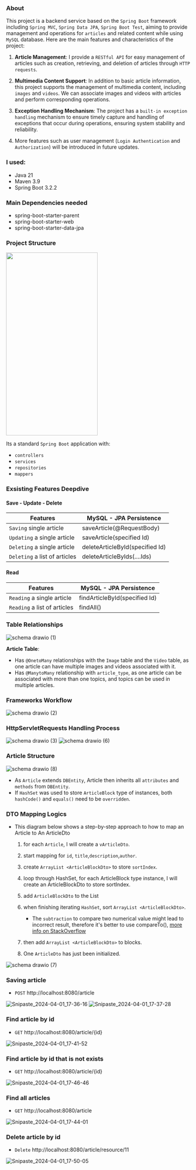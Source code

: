### About
This project is a backend service based on the `Spring Boot` framework including `Spring MVC`, `Spring Data JPA`, `Spring Boot Test`, aiming to provide management 
and operations for `articles` and related content while using `MySQL` database. Here are the main features and characteristics of the project:

1. **Article Management**: I provide a `RESTful API` for easy management of articles such as creation, retrieving, and deletion of articles through `HTTP requests`.

2. **Multimedia Content Support**: In addition to basic article information, this project supports the management of multimedia content, including `images` and `videos`. We can associate images and videos with articles and perform corresponding operations.

3. **Exception Handling Mechanism**: The project has a `built-in exception handling` mechanism to ensure timely capture and handling of exceptions that occur during operations, ensuring system stability and reliability.

4. More features such as user management (`Login Authentication` and `Authorization`) will be introduced in future updates.

### I used:
- Java 21
- Maven 3.9
- Spring Boot 3.2.2

### Main Dependencies needed
- spring-boot-starter-parent
- spring-boot-starter-web
- spring-boot-starter-data-jpa

### Project Structure
<img src="https://github.com/Liu-Chen-CS/Wordpress/assets/158779475/83cea00c-ecd1-42b8-83d7-3d8803b3ebdf" width="250" height="500">

   Its a standard `Spring Boot` application with:
   - `controllers`
   - `services`
   - `repositories`
   - `mappers`

### Exsisting Features Deepdive
#### Save - Update - Delete
| Features    | MySQL - JPA Persistence|
|----------|----------|
| `Saving` single article    | saveArticle(@RequestBody)  |
| `Updating` a single article   | saveArticle(specified Id)  |
| `Deleting` a single article  | deleteArticleById(specified Id) |
| `Deleting` a list of articles  | deleteArticleByIds(....Ids) |

#### Read
| Features    | MySQL - JPA Persistence|
|----------|----------|
| `Reading` a single article    | findArticleById(specified Id)  |
| `Reading` a list of articles   | findAll()  |

### Table Relationships
![schema drawio (1)](https://github.com/Liu-Chen-CS/Wordpress/assets/158779475/dd76cea4-152c-4fbe-b739-04882e4b2f63)

   **Article Table**:
   - Has `@OnetoMany` relationships with the `Image` table and the `Video` table, as one article can have multiple images and videos associated with it.
   - Has `@ManytoMany` relationship with `article_type`, as one article can be associated with more than one topics, and topics can be used in multiple articles.

### Frameworks Workflow
![schema drawio (2)](https://github.com/Liu-Chen-CS/Wordpress/assets/158779475/d406e465-67f7-4a81-9ecf-a9766621c291)

### HttpServletRequests Handling Process
![schema drawio (3)](https://github.com/Liu-Chen-CS/Wordpress/assets/158779475/b6d74195-3f12-44b0-bf6e-606960b8f4f5)
![schema drawio (6)](https://github.com/Liu-Chen-CS/Wordpress/assets/158779475/7a8da518-7faa-4816-b62f-e223a683d66e)

### Article Structure
![schema drawio (8)](https://github.com/Liu-Chen-CS/Wordpress/assets/158779475/c7cff747-4914-43f4-a5d6-0a7b9a24e1dd)
 - As `Article` extends `DBEntity`, Article then inherits all `attributes` and `methods` from `DBEntity`.
 - If `HashSet` was used to store `ArticleBlock` type of instances, both `hashCode()` and `equals()` need to be `overridden`.


### DTO Mapping Logics
- This diagram below shows a step-by-step approach to how to map an Article to An ArticleDto
  1. for each `Article`, I will create a `vArticleDto`.
  2. start mapping for `id`, `title`,`description`,`author`.
  3. create `ArrayList <ArticleBlockDto>` to store `sortIndex`.
  4. loop through HashSet, for each ArticleBlock type instance, I will create an ArticleBlockDto to store sortIndex.
  5. add `ArticleBlockDto` to the List
  6. when finishing iterating `HashSet`, sort `ArrayList <ArticleBlockDto>`.
     - The `subtraction` to compare two numerical value might lead to incorrect result, therefore it's better to use compareTo(), [more info on StackOverflow]( https://stackoverflow.com/questions/2728793/java-integer-compareto-why-use-comparison-vs-subtraction)
   
  8. then add `ArrayList <ArticleBlockDto>` to blocks.
  9. One `ArticleDto` has just been initialized.
 
![schema drawio (7)](https://github.com/Liu-Chen-CS/Wordpress/assets/158779475/31c0e054-78ad-49e6-a87e-e57b8399dcf7)


### Saving article

 -  `POST` http://localhost:8080/article

![Snipaste_2024-04-01_17-36-16](https://github.com/Liu-Chen-CS/Wordpress/assets/158779475/0687e7bc-6976-4323-85d7-6e0fab66d8b2)
![Snipaste_2024-04-01_17-37-28](https://github.com/Liu-Chen-CS/Wordpress/assets/158779475/385032ef-5c5f-4b39-baf7-472df63fd4bc)

### Find article by id
 - `GET` http://localhost:8080/article/{id}

![Snipaste_2024-04-01_17-41-52](https://github.com/Liu-Chen-CS/Wordpress/assets/158779475/6b3c3db7-0eee-415a-a7f6-1cb43e09c653)

### Find article by id that is not exists
 - `GET` http://localhost:8080/article/{id}

![Snipaste_2024-04-01_17-46-46](https://github.com/Liu-Chen-CS/Wordpress/assets/158779475/a114b577-fd80-4799-988e-daea59b96022)


### Find all articles
 - `GET` http://localhost:8080/article

![Snipaste_2024-04-01_17-44-01](https://github.com/Liu-Chen-CS/Wordpress/assets/158779475/9fa6a4aa-d7e0-428d-9da0-c5d9aabbb5fc)

### Delete article by id
 - `Delete` http://localhost:8080/article/resource/11

![Snipaste_2024-04-01_17-50-05](https://github.com/Liu-Chen-CS/Wordpress/assets/158779475/9906c146-b842-4f90-b6eb-fe20aafab3c1)
























